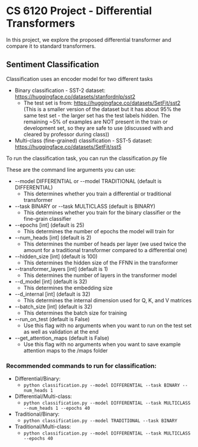 # CS 6120 Project - Differential Transformers
In this project, we explore the proposed differential transformer and compare it to standard transformers.
## Sentiment Classification
Classification uses an encoder model for two different tasks
* Binary classification - SST-2 dataset: https://huggingface.co/datasets/stanfordnlp/sst2
  * The test set is from: https://huggingface.co/datasets/SetFit/sst2 (This is a smaller version of the dataset but it has about 95% the same test set - the larger set has the test labels hidden. The remaining ~5% of examples are NOT present in the train or development set, so they are safe to use (discussed with and cleared by professor during class))
* Multi-class (fine-grained) classification - SST-5 dataset: https://huggingface.co/datasets/SetFit/sst5

To run the classification task, you can run the classification.py file

These are the command line arguments you can use:
* --model DIFFERENTIAL or --model TRADITIONAL (default is DIFFERENTIAL)
  * This determines whether you train a differential or traditional transformer
* --task BINARY or --task MULTICLASS (default is BINARY)
  * This determines whether you train for the binary classifier or the fine-grain classifier
* --epochs [int] (default is 25)
  * This determines the number of epochs the model will train for
* --num_heads [int] (default is 2)
  * This determines the number of heads per layer (we used twice the amount for a traditional transformer compared to a differential one)
* --hidden_size [int] (default is 100)
  * This determines the hidden size of the FFNN in the transformer
* --transformer_layers [int] (default is 1)
  * This determines the number of layers in the transformer model
* --d_model [int] (default is 32)
  * This determines the embedding size
* --d_internal [int] (default is 32)
  * This determines the internal dimension used for Q, K, and V matrices
* --batch_size [int] (default is 32)
  * This determines the batch size for training
* --run_on_test (default is False)
  * Use this flag with no arguments when you want to run on the test set as well as validation at the end
* --get_attention_maps (default is False)
  * Use this flag with no arguments when you want to save example attention maps to the /maps folder

### Recommended commands to run for classification:
* Differential/Binary:
  * `python classification.py --model DIFFERENTIAL --task BINARY --num_heads 1`
* Differential/Multi-class:
  * `python classification.py --model DIFFERENTIAL --task MULTICLASS --num_heads 1 --epochs 40`
* Traditional/Binary:
  * `python classification.py --model TRADITIONAL --task BINARY`
* Traditional/Multi-class:
  * `python classification.py --model DIFFERENTIAL --task MULTICLASS --epochs 40`
